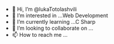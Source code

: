 - 👋 Hi, I’m @lukaTotolashvili
- 👀 I’m interested in ...Web Development
- 🌱 I’m currently learning ...C Sharp
- 💞️ I’m looking to collaborate on ...
- 📫 How to reach me ...

<!---
lukaTotolashvili/lukaTotolashvili is a ✨ special ✨ repository because its `README.md` (this file) appears on your GitHub profile.
You can click the Preview link to take a look at your changes.
--->
